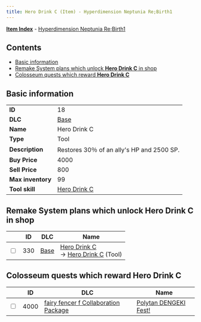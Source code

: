 ```yaml
---
title: Hero Drink C (Item) - Hyperdimension Neptunia Re;Birth1
---
```


[**Item Index**](/neptunia/rb1/item/index.html) - [Hyperdimension Neptunia Re;Birth1](/neptunia/rb1)

## Contents

- [Basic information](#basic-information)
- [Remake System plans which unlock **Hero Drink C** in shop](#remake-system-plans-which-unlock-hero-drink-c-in-shop)
- [Colosseum quests which reward **Hero Drink C**](#colosseum-quests-which-reward-hero-drink-c)
## Basic information

|   |   |
| -- | -- |
| **ID** | 18 |
| **DLC** | [Base](/neptunia/rb1/dlc/1-base.html) |
| **Name** | Hero Drink C |
| **Type** | Tool |
| **Description** | Restores 30％ of an ally's HP and 2500 SP. |
| **Buy Price** | 4000 |
| **Sell Price** | 800 |
| **Max inventory** | 99 |
| **Tool skill** | [Hero Drink C](/neptunia/rb1/skill/1-10018-hero-drink-c.html) |


## Remake System plans which unlock **Hero Drink C** in shop

|    | ID | DLC | Name |
| -- | -- | --- | ---- |
| <input type="checkbox" id="rb1-remake-1-330" class="trackbox" /> | 330 | [Base](/neptunia/rb1/dlc/1-base.html) | [Hero Drink C](/neptunia/rb1/remake/1-330-hero-drink-c.html)<br /> → [Hero Drink C](/neptunia/rb1/item/1-18-hero-drink-c.html) (Tool) |


## Colosseum quests which reward **Hero Drink C**

|    | ID | DLC | Name |
| -- | -- | --- | ---- |
| <input type="checkbox" id="rb1-colosseum-6-4000" class="trackbox" /> | 4000 | [fairy fencer f Collaboration Package](/neptunia/rb1/dlc/6-fairy-fencer-f.html) | [Polytan DENGEKI Fest!](/neptunia/rb1/colosseum/6-4000-polytan-dengeki-fest.html) |
